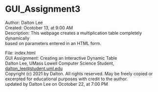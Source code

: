 # GUI_Assignment3
Author: Dalton Lee<br />
Created: Ocotober 13, at 9:00 AM<br />
Description: This webpage creates a multiplication table completely dynamically<br />
based on parameters entered in an HTML form.<br />

File: index.html<br />
GUI Assignment: Creating an Interactive Dynamic Table<br />
Dalton Lee, UMass Lowell Computer Science Student, dalton_lee@student.uml.edu<br />
Copyright (c) 2021 by Dalton. All rights reserved. May be freely copied or<br />
excerpted for educational purposes with credit to the author.<br />
updated by Dalton Lee on Ocotober 22, at 7:00 PM<br />
